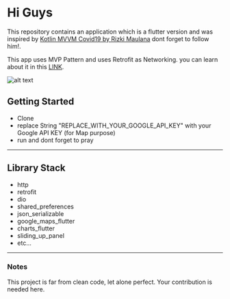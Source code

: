 # Hi Guys

This repository contains an application which is a flutter version and was inspired by [Kotlin MVVM Covid19 by Rizki Maulana](https://github.com/rizmaulana/kotlin-mvvm-covid19) dont forget to follow him!.

This app uses MVP Pattern and uses Retrofit as Networking. you can learn about it in this [LINK](https://medium.com/plugin-id/pendekatan-mudah-flutter-mvp-with-retrofit-492c5bb27ed1).

![alt text](https://i.ibb.co/pW1hKZf/Group-1.png)

## Getting Started

- Clone
- replace String "REPLACE_WITH_YOUR_GOOGLE_API_KEY" with your Google API KEY (for Map purpose)
- run and dont forget to pray

------------------------------------------------------------------------------------------

## Library Stack

- http
- retrofit
- dio
- shared_preferences
- json_serializable
- google_maps_flutter
- charts_flutter
- sliding_up_panel
- etc...

------------------------------------------------------------------------------------------

### Notes
This project is far from clean code, let alone perfect. Your contribution is needed here.
